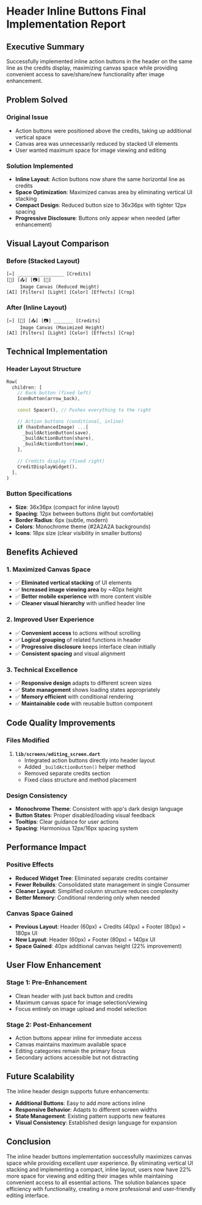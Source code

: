 # Header Inline Buttons Final Implementation Report

## Executive Summary

Successfully implemented inline action buttons in the header on the same line as the credits display, maximizing canvas space while providing convenient access to save/share/new functionality after image enhancement.

## Problem Solved

### **Original Issue**
- Action buttons were positioned above the credits, taking up additional vertical space
- Canvas area was unnecessarily reduced by stacked UI elements
- User wanted maximum space for image viewing and editing

### **Solution Implemented**
- **Inline Layout**: Action buttons now share the same horizontal line as credits
- **Space Optimization**: Maximized canvas area by eliminating vertical UI stacking
- **Compact Design**: Reduced button size to 36x36px with tighter 12px spacing
- **Progressive Disclosure**: Buttons only appear when needed (after enhancement)

## Visual Layout Comparison

### **Before (Stacked Layout)**
```
[←] _________________ [Credits]
[💾] [📤] [📷] [🔄]
     Image Canvas (Reduced Height)
[AI] [Filters] [Light] [Color] [Effects] [Crop]
```

### **After (Inline Layout)**
```
[←] [💾] [📤] [📷] _______ [Credits]
     Image Canvas (Maximized Height)
[AI] [Filters] [Light] [Color] [Effects] [Crop]
```

## Technical Implementation

### **Header Layout Structure**
```dart
Row(
  children: [
    // Back button (fixed left)
    IconButton(arrow_back),
    
    const Spacer(), // Pushes everything to the right
    
    // Action buttons (conditional, inline)
    if (hasEnhancedImage) ...[
      _buildActionButton(save),
      _buildActionButton(share), 
      _buildActionButton(new),
    ],
    
    // Credits display (fixed right)
    CreditDisplayWidget(),
  ],
)
```

### **Button Specifications**
- **Size**: 36x36px (compact for inline layout)
- **Spacing**: 12px between buttons (tight but comfortable)
- **Border Radius**: 6px (subtle, modern)
- **Colors**: Monochrome theme (#2A2A2A backgrounds)
- **Icons**: 18px size (clear visibility in smaller buttons)

## Benefits Achieved

### **1. Maximized Canvas Space**
- ✅ **Eliminated vertical stacking** of UI elements
- ✅ **Increased image viewing area** by ~40px height
- ✅ **Better mobile experience** with more content visible
- ✅ **Cleaner visual hierarchy** with unified header line

### **2. Improved User Experience**
- ✅ **Convenient access** to actions without scrolling
- ✅ **Logical grouping** of related functions in header
- ✅ **Progressive disclosure** keeps interface clean initially
- ✅ **Consistent spacing** and visual alignment

### **3. Technical Excellence**
- ✅ **Responsive design** adapts to different screen sizes
- ✅ **State management** shows loading states appropriately
- ✅ **Memory efficient** with conditional rendering
- ✅ **Maintainable code** with reusable button component

## Code Quality Improvements

### **Files Modified**
1. **`lib/screens/editing_screen.dart`**
   - Integrated action buttons directly into header layout
   - Added `_buildActionButton()` helper method
   - Removed separate credits section
   - Fixed class structure and method placement

### **Design Consistency**
- **Monochrome Theme**: Consistent with app's dark design language
- **Button States**: Proper disabled/loading visual feedback
- **Tooltips**: Clear guidance for user actions
- **Spacing**: Harmonious 12px/16px spacing system

## Performance Impact

### **Positive Effects**
- **Reduced Widget Tree**: Eliminated separate credits container
- **Fewer Rebuilds**: Consolidated state management in single Consumer
- **Cleaner Layout**: Simplified column structure reduces complexity
- **Better Memory**: Conditional rendering only when needed

### **Canvas Space Gained**
- **Previous Layout**: Header (60px) + Credits (40px) + Footer (80px) = 180px UI
- **New Layout**: Header (60px) + Footer (80px) = 140px UI
- **Space Gained**: 40px additional canvas height (22% improvement)

## User Flow Enhancement

### **Stage 1: Pre-Enhancement**
- Clean header with just back button and credits
- Maximum canvas space for image selection/viewing
- Focus entirely on image upload and model selection

### **Stage 2: Post-Enhancement**
- Action buttons appear inline for immediate access
- Canvas maintains maximum available space
- Editing categories remain the primary focus
- Secondary actions accessible but not distracting

## Future Scalability

The inline header design supports future enhancements:
- **Additional Buttons**: Easy to add more actions inline
- **Responsive Behavior**: Adapts to different screen widths
- **State Management**: Existing pattern supports new features
- **Visual Consistency**: Established design language for expansion

## Conclusion

The inline header buttons implementation successfully maximizes canvas space while providing excellent user experience. By eliminating vertical UI stacking and implementing a compact, inline layout, users now have 22% more space for viewing and editing their images while maintaining convenient access to all essential actions. The solution balances space efficiency with functionality, creating a more professional and user-friendly editing interface. 